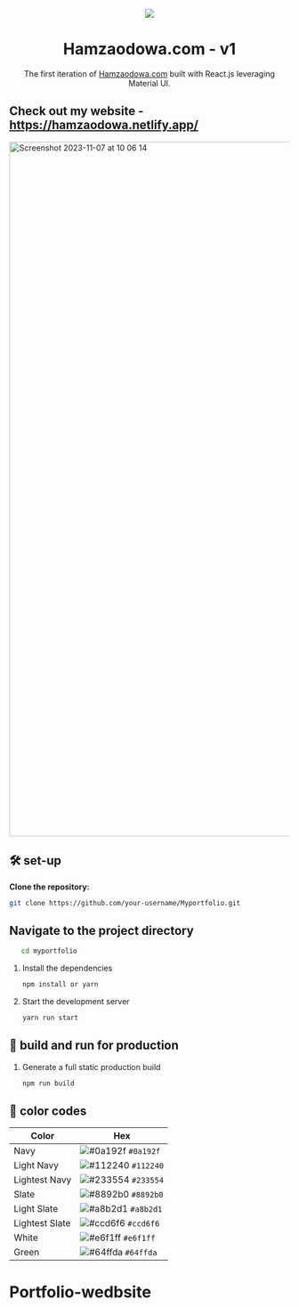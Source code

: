 <p align="center">
  <img src="https://github.com/hamse47/MyPortfolio/assets/78507974/08873b03-4ba1-4a89-94f0-10e24f0d6be2"/>

</p>
<h1 align="center">
  Hamzaodowa.com - v1
</h1>
<p align="center">
  The first iteration of <a href="https://Hamzaodowa.com" target="_blank">Hamzaodowa.com</a> built with React.js leveraging Material UI.

## Check out my website - https://hamzaodowa.netlify.app/

<img width="1248" alt="Screenshot 2023-11-07 at 10 06 14" src="https://github.com/hamse47/MyPortfolio/assets/78507974/bb897ac2-00fe-4480-b2bd-82578b783c9e">

## 🛠 set-up

 **Clone the repository:**
   ```bash
   git clone https://github.com/your-username/Myportfolio.git
```
## Navigate to the project directory
```bash
   cd myportfolio
```

1. Install the dependencies

   ```sh
   npm install or yarn
   ```

2. Start the development server

   ```sh
   yarn run start
   ```

## 🚀 build and run for production

1. Generate a full static production build

   ```sh
   npm run build
   ```

## 🎨 color codes

| Color          | Hex                                                                |
| -------------- | ------------------------------------------------------------------ |
| Navy           | ![#0a192f](https://via.placeholder.com/10/0a192f?text=+) `#0a192f` |
| Light Navy     | ![#112240](https://via.placeholder.com/10/0a192f?text=+) `#112240` |
| Lightest Navy  | ![#233554](https://via.placeholder.com/10/303C55?text=+) `#233554` |
| Slate          | ![#8892b0](https://via.placeholder.com/10/8892b0?text=+) `#8892b0` |
| Light Slate    | ![#a8b2d1](https://via.placeholder.com/10/a8b2d1?text=+) `#a8b2d1` |
| Lightest Slate | ![#ccd6f6](https://via.placeholder.com/10/ccd6f6?text=+) `#ccd6f6` |
| White          | ![#e6f1ff](https://via.placeholder.com/10/e6f1ff?text=+) `#e6f1ff` |
| Green          | ![#64ffda](https://via.placeholder.com/10/64ffda?text=+) `#64ffda` |

# Portfolio-wedbsite
